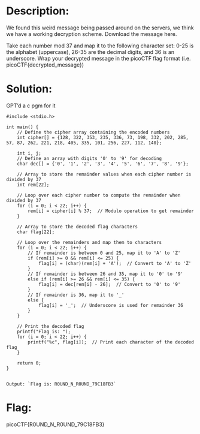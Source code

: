 # Description:
We found this weird message being passed around on the servers, we think we have a working decryption scheme.
Download the message here.

Take each number mod 37 and map it to the following character set: 0-25 is the alphabet (uppercase), 26-35 are the decimal digits, and 36 is an underscore.
Wrap your decrypted message in the picoCTF flag format (i.e. picoCTF{decrypted_message})
# Solution:
GPT’d a c pgm for it

```
#include <stdio.h>

int main() {
    // Define the cipher array containing the encoded numbers
    int cipher[] = {128, 322, 353, 235, 336, 73, 198, 332, 202, 285, 57, 87, 262, 221, 218, 405, 335, 101, 256, 227, 112, 140};

    int i, j;
    // Define an array with digits '0' to '9' for decoding
    char dec[] = {'0', '1', '2', '3', '4', '5', '6', '7', '8', '9'};

    // Array to store the remainder values when each cipher number is divided by 37
    int rem[22];

    // Loop over each cipher number to compute the remainder when divided by 37
    for (i = 0; i < 22; i++) {
        rem[i] = cipher[i] % 37;  // Modulo operation to get remainder
    }

    // Array to store the decoded flag characters
    char flag[22];

    // Loop over the remainders and map them to characters
    for (i = 0; i < 22; i++) {
        // If remainder is between 0 and 25, map it to 'A' to 'Z'
        if (rem[i] >= 0 && rem[i] <= 25) {
            flag[i] = (char)(rem[i] + 'A');  // Convert to 'A' to 'Z'
        }
        // If remainder is between 26 and 35, map it to '0' to '9'
        else if (rem[i] >= 26 && rem[i] <= 35) {
            flag[i] = dec[rem[i] - 26];  // Convert to '0' to '9'
        }
        // If remainder is 36, map it to '_'
        else {
            flag[i] = '_';  // Underscore is used for remainder 36
        }
    }

    // Print the decoded flag
    printf("Flag is: ");
    for (i = 0; i < 22; i++) {
        printf("%c", flag[i]);  // Print each character of the decoded flag
    }

    return 0;
}


Output: `Flag is: R0UND_N_R0UND_79C18FB3`
```
# Flag:
picoCTF{R0UND_N_R0UND_79C18FB3}
